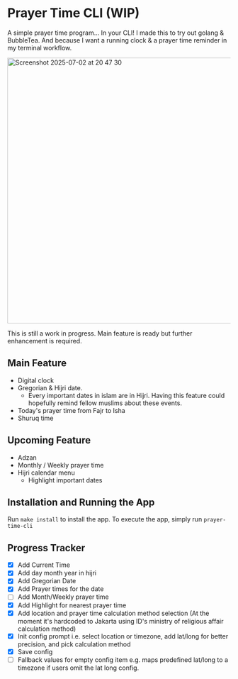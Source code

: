 
# Prayer Time CLI (WIP)

A simple prayer time program... In your CLI!
I made this to try out golang & BubbleTea. And because I want a running clock & a prayer time reminder in my terminal workflow.


<img width="599" alt="Screenshot 2025-07-02 at 20 47 30" src="https://github.com/user-attachments/assets/c426bd2f-2311-47bb-8ead-1e079dbb4741" />

This is still a work in progress. Main feature is ready but further enhancement is required.

## Main Feature
- Digital clock
- Gregorian & Hijri date.
  - Every important dates in islam are in Hijri. Having this feature could hopefully remind fellow muslims about these events.
- Today's prayer time from Fajr to Isha
- Shuruq time

## Upcoming Feature
- Adzan
- Monthly / Weekly prayer time
- Hijri calendar menu
  - Highlight important dates

## Installation and Running the App
Run `make install` to install the app.
To execute the app, simply run `prayer-time-cli` 

## Progress Tracker

- [x] Add Current Time
- [x] Add day month year in hijri
- [x] Add Gregorian Date
- [x] Add Prayer times for the date
- [ ] Add Month/Weekly prayer time
- [x] Add Highlight for nearest prayer time
- [x] Add location and prayer time calculation method selection (At the moment it's hardcoded to Jakarta using ID's ministry of religious affair calculation method)
- [x] Init config prompt i.e. select location or timezone, add lat/long for better precision, and pick calculation method
- [x] Save config
- [ ] Fallback values for empty config item e.g. maps predefined lat/long to a timezone if users omit the lat long config.  
